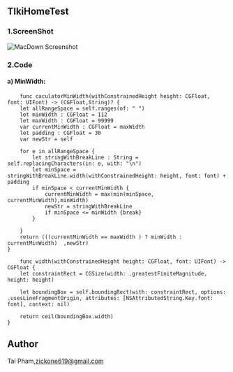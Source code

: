 ## TIkiHomeTest
### 1.ScreenShot
![MacDown Screenshot](https://i.imgur.com/ED3c3uF.png)

### 2.Code 
#### a) MinWidth:
        func caculatorMinWidth(withConstrainedHeight height: CGFloat, font: UIFont) -> (CGFloat,String)? {
        let allRangeSpace = self.ranges(of: " ")
        let minWidth : CGFloat = 112
        let maxWidth : CGFloat = 99999
        var currentMinWidth : CGFloat = maxWidth
        let padding : CGFloat = 30
        var newStr = self

        for e in allRangeSpace {
            let stringWithBreakLine : String = self.replacingCharacters(in: e, with: "\n")
            let minSpace = stringWithBreakLine.width(withConstrainedHeight: height, font: font) + padding
            if minSpace < currentMinWidth {
                currentMinWidth = max(min(minSpace, currentMinWidth),minWidth)
                newStr = stringWithBreakLine
                if minSpace <= minWidth {break}
            }

        }
        return (((currentMinWidth == maxWidth ) ? minWidth : currentMinWidth)  ,newStr)
    }
    
        func width(withConstrainedHeight height: CGFloat, font: UIFont) -> CGFloat {
        let constraintRect = CGSize(width: .greatestFiniteMagnitude, height: height)
        
        let boundingBox = self.boundingRect(with: constraintRect, options: .usesLineFragmentOrigin, attributes: [NSAttributedString.Key.font: font], context: nil)
        
        return ceil(boundingBox.width)
    }
## Author

Tai Pham,zickone619@gmail.com


